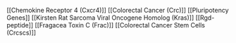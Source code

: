 [[Chemokine Receptor 4 (Cxcr4)]]
[[Colorectal Cancer (Crc)]]
[[Pluripotency Genes]]
[[Kirsten Rat Sarcoma Viral Oncogene Homolog (Kras)]]
[[Rgd-peptide]]
[[Fragacea Toxin C (Frac)]]
[[Colorectal Cancer Stem Cells (Crcscs)]]

